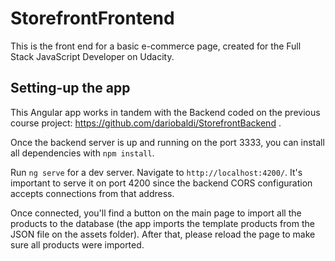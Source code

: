 # StorefrontFrontend

This is the front end for a basic e-commerce page, created for the Full Stack JavaScript Developer on Udacity.

## Setting-up the app

This Angular app works in tandem with the Backend coded on the previous course project: https://github.com/dariobaldi/StorefrontBackend .

Once the backend server is up and running on the port 3333, you can install all dependencies with `npm install`.

Run `ng serve` for a dev server. Navigate to `http://localhost:4200/`. It's important to serve it on port 4200 since the backend CORS configuration accepts connections from that address.

Once connected, you'll find a button on the main page to import all the products to the database (the app imports the template products from the JSON file on the assets folder). After that, please reload the page to make sure all products were imported.
